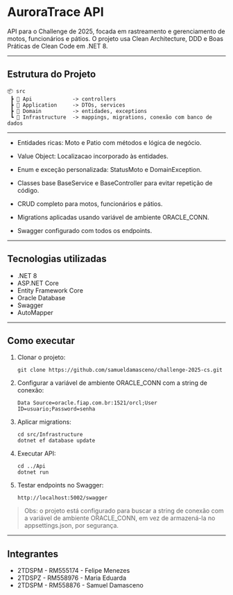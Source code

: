 # AuroraTrace API

API para o Challenge de 2025, focada em rastreamento e gerenciamento de motos, funcionários e pátios. O projeto usa Clean Architecture, DDD e Boas Práticas de Clean Code em .NET 8.

---

## Estrutura do Projeto

```plaintext
📦 src
 ┣ 📂 Api             -> controllers
 ┣ 📂 Application     -> DTOs, services
 ┣ 📂 Domain          -> entidades, exceptions
 ┗ 📂 Infrastructure  -> mappings, migrations, conexão com banco de dados
```

---

- Entidades ricas: Moto e Patio com métodos e lógica de negócio.

- Value Object: Localizacao incorporado às entidades.

- Enum e exceção personalizada: StatusMoto e DomainException.

- Classes base BaseService e BaseController para evitar repetição de código.

- CRUD completo para motos, funcionários e pátios.

- Migrations aplicadas usando variável de ambiente ORACLE_CONN.

- Swagger configurado com todos os endpoints.

---

## Tecnologias utilizadas

- .NET 8
- ASP.NET Core
- Entity Framework Core
- Oracle Database
- Swagger
- AutoMapper

---

## Como executar

1. Clonar o projeto:

   ```
   git clone https://github.com/samueldamasceno/challenge-2025-cs.git
   ```

2. Configurar a variável de ambiente ORACLE_CONN com a string de conexão:

   ```
   Data Source=oracle.fiap.com.br:1521/orcl;User ID=usuario;Password=senha
   ```

3. Aplicar migrations:

   ```
   cd src/Infrastructure
   dotnet ef database update
   ```

4. Executar API:
   ```
   cd ../Api
   dotnet run
   ```

5. Testar endpoints no Swagger:
   ```
   http://localhost:5002/swagger
   ```

> Obs: o projeto está configurado para buscar a string de conexão com a variável de ambiente ORACLE_CONN, em vez de armazená-la no appsettings.json, por segurança.

---

## Integrantes

- 2TDSPM - RM555174 - Felipe Menezes
- 2TDSPZ - RM558976 - Maria Eduarda
- 2TDSPM - RM558876 - Samuel Damasceno


